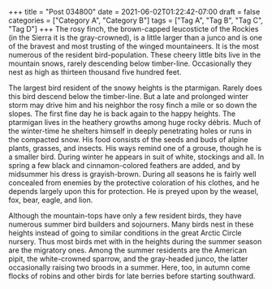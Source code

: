 +++
title = "Post 034800"
date = 2021-06-02T01:22:42-07:00
draft = false
categories = ["Category A", "Category B"]
tags = ["Tag A", "Tag B", "Tag C", "Tag D"]
+++
The rosy finch, the brown-capped leucosticte of the Rockies (in the Sierra it is the gray-crowned), is a little larger than a junco and is one of the bravest and most trusting of the winged mountaineers. It is the most numerous of the resident bird-population. These cheery little bits live in the mountain snows, rarely descending below timber-line. Occasionally they nest as high as thirteen thousand five hundred feet.

The largest bird resident of the snowy heights is the ptarmigan. Rarely does this bird descend below the timber-line. But a late and prolonged winter storm may drive him and his neighbor the rosy finch a mile or so down the slopes. The first fine day he is back again to the happy heights. The ptarmigan lives in the heathery growths among huge rocky débris. Much of the winter-time he shelters himself in deeply penetrating holes or runs in the compacted snow. His food consists of the seeds and buds of alpine plants, grasses, and insects. His ways remind one of a grouse, though he is a smaller bird. During winter he appears in suit of white, stockings and all. In spring a few black and cinnamon-colored feathers are added, and by midsummer his dress is grayish-brown. During all seasons he is fairly well concealed from enemies by the protective coloration of his clothes, and he depends largely upon this for protection. He is preyed upon by the weasel, fox, bear, eagle, and lion.

Although the mountain-tops have only a few resident birds, they have numerous summer bird builders and sojourners. Many birds nest in these heights instead of going to similar conditions in the great Arctic Circle nursery. Thus most birds met with in the heights during the summer season are the migratory ones. Among the summer residents are the American pipit, the white-crowned sparrow, and the gray-headed junco, the latter occasionally raising two broods in a summer. Here, too, in autumn come flocks of robins and other birds for late berries before starting southward.
